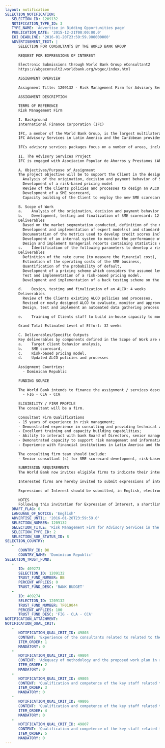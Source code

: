 ```yaml
---
layout: notification
SELECTION_NOTIFICATION: 
   SELECTION_ID: 1209132
   NOTIFICATION_TYPE_ID: 3
   TYPE_NAME: 'Advertise in Bidding Opportunities page'
   PUBLICATION_DATE: '2015-12-21T00:00:00.0'
   EOI_DEADLINE: '2016-01-20T23:59:59.900000000'
   ADVERTISEMENT_TEXT: |
      SELECTION FOR CONSULTANTS BY THE WORLD BANK GROUP
      
      REQUEST FOR EXPRESSIONS OF INTEREST
      
      Electronic Submissions through World Bank Group eConsultant2
      https://wbgeconsult2.worldbank.org/wbgec/index.html
      
      ASSIGNMENT OVERVIEW
      
      Assignment Title: 1209132 - Risk Management Firm for Advisory Services in the Dominican Republic
      
      ASSIGNMENT DESCRIPTION
      
      TERMS OF REFERENCE
      Risk Management Firm
      
      I. Background
      International Finance Corporation (IFC)
      
      IFC, a member of the World Bank Group, is the largest multilateral provider of financing for private enterprise in emerging markets. The Financial Institutions Group (FIG) has combined investment and advisory teams that offer joint solutions to financial intermediary clients to address their financing needs and offer know-how and tools to use the capital to their best advantage. 
      IFC Advisory Services in Latin America and the Caribbean provides a wide variety of services to private businesses and governments in developing countries. Its core objective is to promote private sector development to reduce poverty in the region. The Advisory Services to financial institutions forms part of the Financial Institutions Group (FIG).
      
      IFCs advisory services packages focus on a number of areas, including but not limited to: diagnostics and business planning, risk management assessment, market research, product development, streamlining of credit policies, risk management, sales and marketing, human resources and staff development, branch organization, relevant IT/MIS system development (e.g. credit scoring, application tracking systems) and monitoring and evaluation. The primary aim of the advisory work is to expand availability of finance for SMEs, and project success is measured on the basis of portfolio growth and quality.
      
      II. The Advisory Services Project
      IFC is engaged with Asociacion Popular de Ahorros y Prestamos (APAP), the largest credit and savings association by asset size in the Dominican Republic with $1,402.44 million USD in assets as of 31 March 2015. The project is to develop the institutions small and medium-sized enterprise (SME) banking business, to increase access to finance among under- and un-served SMEs. The project is designed based on a SME/risk management (RM) diagnostic conducted in 2014. The diagnostic findings and project design were presented to and approved by APAPs executive management.
      
      A. Objectives/Purpose of Assignment 
      The project objective will be to support the Client in the design and development of a strategy for a new SME business line. Key risk components of this project includes the following main activities to be implemented over an eight-month period, beginning in Q1 CY16:
      	Analysis of the origination, decision and payment behavior of SME clients
      	Development of a risk-based pricing model
      	Review of the Clients policies and processes to design an ALCO
      	Development of a SME scorecard,
      	Capacity building of the Client to employ the new SME scorecard and risk policies and processes.
      	
      B. Scope of Work
      a.	Analysis of the origination, decision and payment behavior of target client segment: 2 weeks
      b. 	Development, testing and finalization of SME scorecard: 12 weeks 					
      Deliverables
      	Based on the market segmentation conducted, definition of the most relevant and applicable methodologies for the Dominican Republic, 
      	Development and implementation of expert model(s) and standard(s) for assessing the credit risk of the target market,
      	Documentation of the metrics used to develop credit scores including predictive (if available) and non-predictive variables,
      	Development of an internal system to monitor the performance of the scorecard and build the Clients internal capacity to risk manage and monitor the SME portfolio utilizing the scorecard.
      	Design and implement managerial reports containing statistics of the scorecard utilization and output. 
      c. 	Identification of the following parameters to develop a risk-based pricing model: 12 weeks		
      Deliverables
      	Definition of the rate curve (to measure the financial cost), 
      	Estimation of the operating costs of the SME business, 
      	Quantification of the probability of default, 
      	Development of a pricing scheme which considers the assumed level of risk balanced with expected returns according to the risk level,
      	Test and implementation of a risk-based pricing model. 
      	Development and implementation of a back testing scheme on the risk based pricing model. 
      
      d.	Design, testing and finalization of an ALCO: 4 weeks
      Deliverables
      	Review of the Clients existing ALCO policies and processes,
      	Revised or newly designed ALCO to evaluate, monitor and approve practices relating to risk due to imbalances in the capital structure,
      	Design, test and implement an automated data gathering process to produce liquidity & market risk reports.
      
      e.	Training of Clients staff to build in-house capacity to modify and adapt the SME scorecard and risk-based pricing model and utilize and implement the newly development risk management tools: 2 weeks.
      
      Grand Total Estimated Level of Effort: 32 weeks
      
      C. Deliverables/Specific Outputs
      Key deliverables by components defined in the Scope of Work are outlined below:
      a.	Target client behavior analysis,
      b.	SME scorecard,
      c.	Risk-based pricing model,
      d.	Updated ALCO policies and processes
      
      Assignment Countries:
        - Dominican Republic
      
      FUNDING SOURCE
      
      The World Bank intends to finance the assignment / services described below under the following trust fund(s):
        - FIG - CLA - CCA
      
      ELIGIBILITY / FIRM PROFILE
      The consultant will be a firm. 
      
      Consultant Firm Qualifications
      -	15 years of experience in risk management; 
      -	Demonstrated experience in consulting and providing technical assistance to banks / financial institutions in risk management in emerging markets; 
      -	Excellent training and capacity building capabilities; 
      -	Ability to interact with bank Board of Directors, senior management, and risk officers;
      -	Demonstrated capacity to support risk management and information technology activities in bank downscaling projects; 
      -	Experience with financial institutions in Latin America and the Caribbean, especially the Dominican Republic highly desirable. 
      
      The consulting firm team should include: 
      -	Senior consultant (s) for SME scorecard development, risk-based pricing and ALCO complemented by Junior consultants when appropriate, especially to develop measures/ tools. 
      
      SUBMISSION REQUIREMENTS
      The World Bank now invites eligible firms to indicate their interest in providing the services.  Interested firms must provide information indicating that they are qualified to perform the services (brochures, description of similar assignments, experience in similar conditions, availability of appropriate skills among staff, etc. for firms; CV and cover letter for individuals).  Please note that the total size of all attachments should be less than 5MB.  Consultants may associate to enhance their qualifications.
      
      Interested firms are hereby invited to submit expressions of interest.
      
      Expressions of Interest should be submitted, in English, electronically through World Bank Group eTendering (https://wbgeconsult2.worldbank.org/wbgec/index.html)
      
      NOTES
      Following this invitation for Expression of Interest, a shortlist of qualified firms will be formally invited to submit proposals.  Shortlisting and selection will be subject to the availability of funding.
   DRAFT_FLAG: 0
   LANGUAGE_OF_NOTICE: 'English'
   ADVERTISE_UNTIL: '2016-01-20T23:59:59.0'
   SELECTION_NUMBER: 1209132
   SELECTION_TITLE: 'Risk Management Firm for Advisory Services in the Dominican Republic'
   SELECTION_TYPE_ID: 2
   SELECTION_SUB_STATUS_ID: 8
SELECTION_COUNTRY: 
   - 
      COUNTRY_ID: DO
      COUNTRY_NAME: 'Dominican Republic'
SELECTION_TRUST_FUND: 
   - 
      ID: 409273
      SELECTION_ID: 1209132
      TRUST_FUND_NUMBER: BB
      PERCENT_APPLIES: 0
      TRUST_FUND_DESC: 'BANK BUDGET'
   - 
      ID: 409274
      SELECTION_ID: 1209132
      TRUST_FUND_NUMBER: TF019044
      PERCENT_APPLIES: 100
      TRUST_FUND_DESC: 'FIG - CLA - CCA'
NOTIFICATION_ATTACHMENT: 
NOTIFICATION_QUAL_CRIT: 
   - 
      NOTIFICATION_QUAL_CRIT_ID: 49803
      CONTENT: 'Experience of the consultants related to related to the assignment including global trends and international best practices'
      ITEM_ORDER: 1
      MANDATORY: 0
   - 
      NOTIFICATION_QUAL_CRIT_ID: 49804
      CONTENT: 'Adequacy of methodology and the proposed work plan in responding to the Terms of Reference.'
      ITEM_ORDER: 2
      MANDATORY: 0
   - 
      NOTIFICATION_QUAL_CRIT_ID: 49805
      CONTENT: 'Qualification and competence of the key staff related to the assignment: knowledge of the Guyanan financial system and saving and loan regulatory environment'
      ITEM_ORDER: 3
      MANDATORY: 0
   - 
      NOTIFICATION_QUAL_CRIT_ID: 49806
      CONTENT: 'Qualification and competence of the key staff related to the assignment: risk management and SME sectors in Dominican Republic / Latin America and the Caribbean'
      ITEM_ORDER: 4
      MANDATORY: 0
   - 
      NOTIFICATION_QUAL_CRIT_ID: 49807
      CONTENT: 'Qualification and competence of the key staff related to the assignment: excellent writing and oral skill in Spanish'
      ITEM_ORDER: 5
      MANDATORY: 0
---
```

